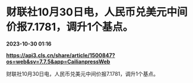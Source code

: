 # 财联社10月30日电，人民币兑美元中间价报7.1781，调升1个基点。

**2023-10-30 01:16**

**https://api3.cls.cn/share/article/1500847?os=web&sv=7.7.5&app=CailianpressWeb**

财联社10月30日电，人民币兑美元中间价报7.1781，调升1个基点。